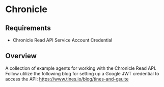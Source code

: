 # Chronicle
## Requirements

+ Chronicle Read API Service Account Credential

## Overview

A collection of example agents for working with the Chronicle Read API. Follow utilize the following blog for setting up a Google JWT credential to access the API: https://www.tines.io/blog/tines-and-gsuite